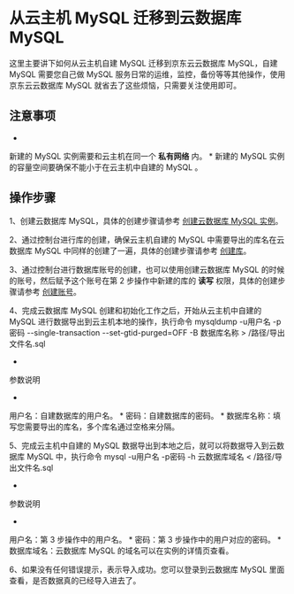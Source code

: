 # 从云主机 MySQL 迁移到云数据库 MySQL

这里主要讲下如何从云主机自建 MySQL 迁移到京东云云数据库 MySQL，自建 MySQL 需要您自己做 MySQL 服务日常的运维，监控，备份等等其他操作，使用京东云云数据库 MySQL 就省去了这些烦恼，只需要关注使用即可。

## 注意事项

* 
新建的 MySQL 实例需要和云主机在同一个 **私有网络** 内。
* 
新建的 MySQL 实例的容量空间要确保不能小于在云主机中自建的 MySQL 。

## 操作步骤

1、创建云数据库 MySQL，具体的创建步骤请参考 [创建云数据库 MySQL 实例](https://www.jdcloud.com/help/detail/1365/isCatalog/1)。

2、通过控制台进行库的创建，确保云主机自建的 MySQL 中需要导出的库名在云数据库 MySQL 中同样的创建了一遍，具体的创建步骤请参考 [创建库](https://www.jdcloud.com/help/detail/1376/isCatalog/1)。

3、通过控制台进行数据库账号的创建，也可以使用创建云数据库 MySQL 的时候的账号，然后赋予这个账号在第 2 步操作中新建的库的 **读写** 权限，具体的创建步骤请参考 [创建账号](https://www.jdcloud.com/help/detail/1371/isCatalog/1)。

4、完成云数据库 MySQL 创建和初始化工作之后，开始从云主机中自建的 MySQL 进行数据导出到云主机本地的操作，执行命令
mysqldump -u用户名 -p密码 --single-transaction --set-gtid-purged=OFF -B 数据库名称 > /路径/导出文件名.sql

* 
参数说明

* 
用户名：自建数据库的用户名。
* 
密码：自建数据库的密码。
* 
数据库名称：填写您需要导出的库名，多个库名通过空格来分隔。

5、完成云主机中自建的 MySQL 数据导出到本地之后，就可以将数据导入到云数据库 MySQL 中，执行命令
mysql -u用户名 -p密码 -h 云数据库域名 < /路径/导出文件名.sql

* 
参数说明

* 
用户名：第 3 步操作中的用户名。
* 
密码：第 3 步操作中的用户对应的密码。
* 
数据库域名：云数据库 MySQL 的域名可以在实例的详情页查看。

6、如果没有任何错误提示，表示导入成功。您可以登录到云数据库 MySQL 里面查看，是否数据真的已经导入进去了。